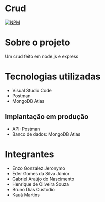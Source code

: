 # Crud
[![NPM](https://img.shields.io/npm/l/react)](https://github.com/devsuperior/sds1-wmazoni/blob/master/LICENSE) 

# Sobre o projeto
Um crud feito em node.js e express

# Tecnologias utilizadas
- Visual Studio Code
- Postman
- MongoDB Atlas
## Implantação em produção
- API: Postman
- Banco de dados: MongoDB Atlas
# Integrantes
- Enzo Gonzalez Jeronymo
- Éder Gomes da Silva Júnior
- Gabriel Araújo do Nascimento
- Henrique de Oliveira Souza
- Bruno Dias Custodio
- Kauã Martins
